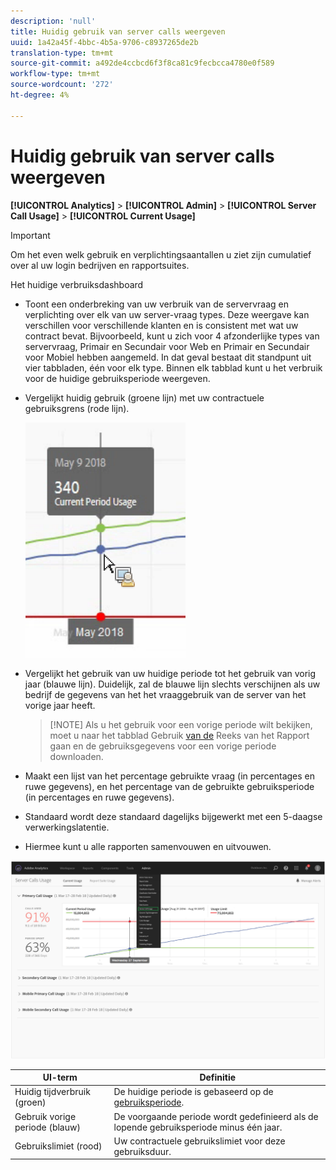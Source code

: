 ```yaml
---
description: 'null'
title: Huidig gebruik van server calls weergeven
uuid: 1a42a45f-4bbc-4b5a-9706-c8937265de2b
translation-type: tm+mt
source-git-commit: a492de4ccbcd6f3f8ca81c9fecbcca4780e0f589
workflow-type: tm+mt
source-wordcount: '272'
ht-degree: 4%

---
```



# Huidig gebruik van server calls weergeven

**[!UICONTROL Analytics]** > **[!UICONTROL Admin]** > **[!UICONTROL Server Call Usage]** > **[!UICONTROL Current Usage]**

>[!IMPORTANT]
>
>Om het even welk gebruik en verplichtingsaantallen u ziet zijn cumulatief over al uw login bedrijven en rapportsuites.

Het huidige verbruiksdashboard

* Toont een onderbreking van uw verbruik van de servervraag en verplichting over elk van uw server-vraag types. Deze weergave kan verschillen voor verschillende klanten en is consistent met wat uw contract bevat. Bijvoorbeeld, kunt u zich voor 4 afzonderlijke types van servervraag, Primair en Secundair voor Web en Primair en Secundair voor Mobiel hebben aangemeld. In dat geval bestaat dit standpunt uit vier tabbladen, één voor elk type. Binnen elk tabblad kunt u het verbruik voor de huidige gebruiksperiode weergeven.
* Vergelijkt huidig gebruik (groene lijn) met uw contractuele gebruiksgrens (rode lijn).

   ![](assets/current_period.png)

* Vergelijkt het gebruik van uw huidige periode tot het gebruik van vorig jaar (blauwe lijn). Duidelijk, zal de blauwe lijn slechts verschijnen als uw bedrijf de gegevens van het het vraaggebruik van de server van het vorige jaar heeft.

   >[!NOTE] Als u het gebruik voor een vorige periode wilt bekijken, moet u naar het tabblad Gebruik [van de](/help/admin/c-server-call-usage/report-suite-usage.md) Reeks van het Rapport gaan en de gebruiksgegevens voor een vorige periode downloaden.

* Maakt een lijst van het percentage gebruikte vraag (in percentages en ruwe gegevens), en het percentage van de gebruikte gebruiksperiode (in percentages en ruwe gegevens).
* Standaard wordt deze standaard dagelijks bijgewerkt met een 5-daagse verwerkingslatentie.
* Hiermee kunt u alle rapporten samenvouwen en uitvouwen.

![](assets/server_call_dashboard.png)

| UI-term | Definitie |
|---|---|
| Huidig tijdverbruik (groen) | De huidige periode is gebaseerd op de [gebruiksperiode](/help/admin/c-server-call-usage/overage-overview.md). |
| Gebruik vorige periode (blauw) | De voorgaande periode wordt gedefinieerd als de lopende gebruiksperiode minus één jaar. |
| Gebruikslimiet (rood) | Uw contractuele gebruikslimiet voor deze gebruiksduur. |
